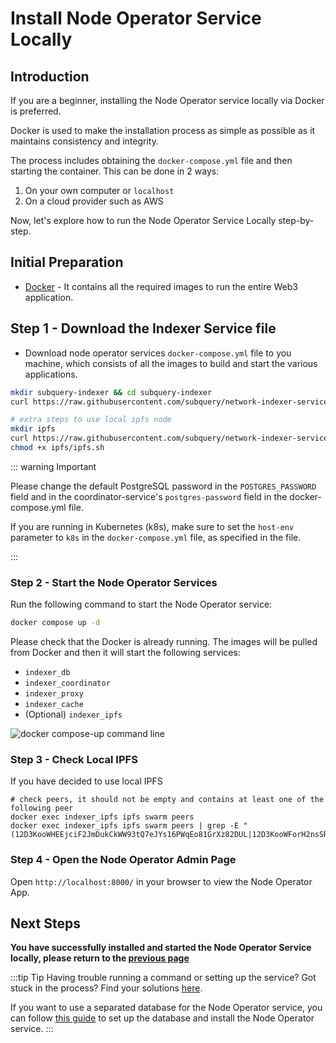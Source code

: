 # Install Node Operator Service Locally

## Introduction

If you are a beginner, installing the Node Operator service locally via Docker is preferred.

Docker is used to make the installation process as simple as possible as it maintains consistency and integrity.

The process includes obtaining the `docker-compose.yml` file and then starting the container. This can be done in 2 ways:

1. On your own computer or `localhost`
2. On a cloud provider such as AWS

Now, let's explore how to run the Node Operator Service Locally step-by-step.

## Initial Preparation

- [Docker](https://docs.docker.com/get-docker/) - It contains all the required images to run the entire Web3 application.

## Step 1 - Download the Indexer Service file

- Download node operator services `docker-compose.yml` file to you machine, which consists of all the images to build and start the various applications.

```bash
mkdir subquery-indexer && cd subquery-indexer
curl https://raw.githubusercontent.com/subquery/network-indexer-services/main/deploy/docker-compose.yml -o docker-compose.yml

# extra steps to use local ipfs node
mkdir ipfs
curl https://raw.githubusercontent.com/subquery/network-indexer-services/main/deploy/ipfs/ipfs.sh -o ipfs/ipfs.sh
chmod +x ipfs/ipfs.sh
```

::: warning Important

Please change the default PostgreSQL password in the `POSTGRES_PASSWORD` field and in the coordinator-service's `postgres-password` field in the docker-compose.yml file.

If you are running in Kubernetes (k8s), make sure to set the `host-env` parameter to `k8s` in the `docker-compose.yml` file, as specified in the file.

:::

### Step 2 - Start the Node Operator Services

Run the following command to start the Node Operator service:

```bash
docker compose up -d
```

Please check that the Docker is already running. The images will be pulled from Docker and then it will start the following services:

- `indexer_db`
- `indexer_coordinator`
- `indexer_proxy`
- `indexer_cache`
- (Optional) `indexer_ipfs`

![docker compose-up command line](/assets/img/network/indexer_docker_services.png)

### Step 3 - Check Local IPFS

If you have decided to use local IPFS

```
# check peers, it should not be empty and contains at least one of the following peer
docker exec indexer_ipfs ipfs swarm peers
docker exec indexer_ipfs ipfs swarm peers | grep -E "(12D3KooWHEEjciF2JmDukCkWW93tQ7eJYs16PWqEo81GrXz82DUL|12D3KooWForH2nsSRN5cynPhoona6re1nw2EcimQJxHnicd1yqUV|12D3KooWPhsrviSKFTKawpW3bRAdLZ89jhXdYuszAys4YwL3RMn3|12D3KooWCFokEyt9gtuQHTwVAzwBsdjsBqfSxq1D3X1FsAbTwaSN)"
```

### Step 4 - Open the Node Operator Admin Page

Open `http://localhost:8000/` in your browser to view the Node Operator App.

## Next Steps

**You have successfully installed and started the Node Operator Service locally, please return to the [previous page](./becoming-a-node-operator.md#1-deploy-an-environment)**

:::tip Tip
Having trouble running a command or setting up the service? Got stuck in the process? Find your solutions [here](./troubleshooting.md).

If you want to use a separated database for the Node Operator service, you can follow [this guide](./separated-db.md) to set up the database and install the Node Operator service.
:::
